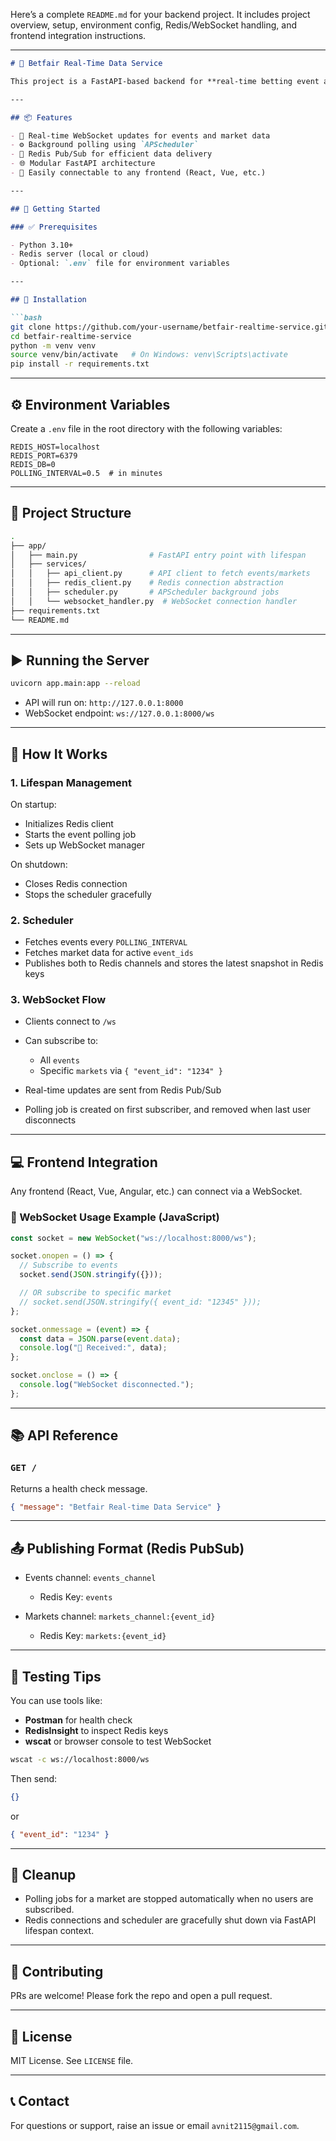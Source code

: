 Here’s a complete `README.md` for your backend project. It includes project overview, setup, environment config, Redis/WebSocket handling, and frontend integration instructions.

---

````markdown
# 🎲 Betfair Real-Time Data Service

This project is a FastAPI-based backend for **real-time betting event and market data delivery**. It connects to a third-party API (like Betfair), processes events and markets, and delivers data to frontend clients over WebSockets. It uses Redis Pub/Sub for real-time message broadcasting and `APScheduler` to poll data periodically.

---

## 📦 Features

- 🔄 Real-time WebSocket updates for events and market data
- ⚙️ Background polling using `APScheduler`
- 🔌 Redis Pub/Sub for efficient data delivery
- 🌐 Modular FastAPI architecture
- 📡 Easily connectable to any frontend (React, Vue, etc.)

---

## 🚀 Getting Started

### ✅ Prerequisites

- Python 3.10+
- Redis server (local or cloud)
- Optional: `.env` file for environment variables

---

## 🔧 Installation

```bash
git clone https://github.com/your-username/betfair-realtime-service.git
cd betfair-realtime-service
python -m venv venv
source venv/bin/activate   # On Windows: venv\Scripts\activate
pip install -r requirements.txt
````

---

## ⚙️ Environment Variables

Create a `.env` file in the root directory with the following variables:

```env
REDIS_HOST=localhost
REDIS_PORT=6379
REDIS_DB=0
POLLING_INTERVAL=0.5  # in minutes
```

---

## 📂 Project Structure

```bash
.
├── app/
│   ├── main.py                # FastAPI entry point with lifespan
│   ├── services/
│   │   ├── api_client.py      # API client to fetch events/markets
│   │   ├── redis_client.py    # Redis connection abstraction
│   │   ├── scheduler.py       # APScheduler background jobs
│   │   └── websocket_handler.py  # WebSocket connection handler
├── requirements.txt
└── README.md
```

---

## ▶️ Running the Server

```bash
uvicorn app.main:app --reload
```

* API will run on: `http://127.0.0.1:8000`
* WebSocket endpoint: `ws://127.0.0.1:8000/ws`

---

## 🧠 How It Works

### 1. **Lifespan Management**

On startup:

* Initializes Redis client
* Starts the event polling job
* Sets up WebSocket manager

On shutdown:

* Closes Redis connection
* Stops the scheduler gracefully

### 2. **Scheduler**

* Fetches events every `POLLING_INTERVAL`
* Fetches market data for active `event_ids`
* Publishes both to Redis channels and stores the latest snapshot in Redis keys

### 3. **WebSocket Flow**

* Clients connect to `/ws`
* Can subscribe to:

  * All `events`
  * Specific `markets` via `{ "event_id": "1234" }`
* Real-time updates are sent from Redis Pub/Sub
* Polling job is created on first subscriber, and removed when last user disconnects

---

## 💻 Frontend Integration

Any frontend (React, Vue, Angular, etc.) can connect via a WebSocket.

### 🔌 WebSocket Usage Example (JavaScript)

```javascript
const socket = new WebSocket("ws://localhost:8000/ws");

socket.onopen = () => {
  // Subscribe to events
  socket.send(JSON.stringify({}));

  // OR subscribe to specific market
  // socket.send(JSON.stringify({ event_id: "12345" }));
};

socket.onmessage = (event) => {
  const data = JSON.parse(event.data);
  console.log("📨 Received:", data);
};

socket.onclose = () => {
  console.log("WebSocket disconnected.");
};
```

---

## 📚 API Reference

### `GET /`

Returns a health check message.

```json
{ "message": "Betfair Real-time Data Service" }
```

---

## 📤 Publishing Format (Redis PubSub)

* Events channel: `events_channel`

  * Redis Key: `events`
* Markets channel: `markets_channel:{event_id}`

  * Redis Key: `markets:{event_id}`

---

## 🧪 Testing Tips

You can use tools like:

* **Postman** for health check
* **RedisInsight** to inspect Redis keys
* **wscat** or browser console to test WebSocket

```bash
wscat -c ws://localhost:8000/ws
```

Then send:

```json
{}
```

or

```json
{ "event_id": "1234" }
```

---

## 🧹 Cleanup

* Polling jobs for a market are stopped automatically when no users are subscribed.
* Redis connections and scheduler are gracefully shut down via FastAPI lifespan context.

---

## 🤝 Contributing

PRs are welcome! Please fork the repo and open a pull request.

---

## 🪪 License

MIT License. See `LICENSE` file.

---

## 📞 Contact

For questions or support, raise an issue or email `avnit2115@gmail.com`.